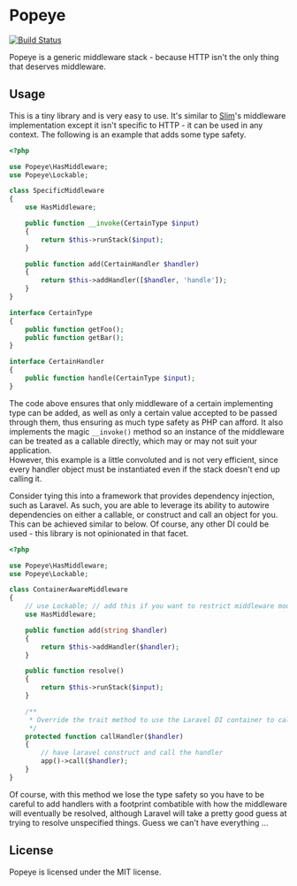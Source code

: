 # Popeye

[![Build Status](https://travis-ci.org/HealthEngineAU/popeye.svg?branch=master)](https://travis-ci.org/HealthEngineAU/popeye)

Popeye is a generic middleware stack - because HTTP isn't the only thing that deserves middleware.

## Usage

This is a tiny library and is very easy to use. It's similar to
[Slim](https://www.slimframework.com/docs/v3/concepts/middleware.html)'s middleware implementation except it isn't
specific to HTTP - it can be used in any context. The following is an example that adds some type safety.

```php
<?php

use Popeye\HasMiddleware;
use Popeye\Lockable;

class SpecificMiddleware
{
    use HasMiddleware;

    public function __invoke(CertainType $input)
    {
        return $this->runStack($input);
    }

    public function add(CertainHandler $handler)
    {
        return $this->addHandler([$handler, 'handle']);
    }
}

interface CertainType
{
    public function getFoo();
    public function getBar();
}

interface CertainHandler
{
    public function handle(CertainType $input);
}
```

The code above ensures that only middleware of a certain implementing type can be added, as well as only a certain value
accepted to be passed through them, thus ensuring as much type safety as PHP can afford. It also implements the magic
`__invoke()` method so an instance of the middleware can be treated as a callable directly, which may or may not suit
your application.  
However, this example is a little convoluted and is not very efficient, since every handler object must be instantiated
even if the stack doesn't end up calling it.

Consider tying this into a framework that provides dependency injection, such as Laravel. As such, you are able to
leverage its ability to autowire dependencies on either a callable, or construct and call an object for you.  
This can be achieved similar to below. Of course, any other DI could be used - this library is not opinionated in that
facet.


```php
<?php

use Popeye\HasMiddleware;
use Popeye\Lockable;

class ContainerAwareMiddleware
{
    // use Lockable; // add this if you want to restrict middleware modifications once its being resolved.
    use HasMiddleware;

    public function add(string $handler)
    {
        return $this->addHandler($handler);
    }

    public function resolve()
    {
        return $this->runStack($input);
    }

    /**
     * Override the trait method to use the Laravel DI container to call the handler.
     */
    protected function callHandler($handler)
    {
        // have laravel construct and call the handler
        app()->call($handler);
    }
}
```

Of course, with this method we lose the type safety so you have to be careful to add handlers with a footprint
combatible with how the middleware will eventually be resolved, although Laravel will take a pretty good guess at trying
to resolve unspecified things. Guess we can't have everything ...

## License

Popeye is licensed under the MIT license.
